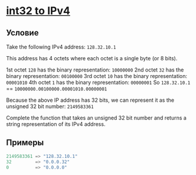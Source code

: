 # [int32 to IPv4](https://www.codewars.com/kata/52e88b39ffb6ac53a400022e)

## Условие

Take the following IPv4 address: `128.32.10.1`

This address has 4 octets where each octet is a single byte (or 8 bits).

1st octet `128` has the binary representation: `10000000`
2nd octet `32` has the binary representation: `00100000`
3rd octet `10` has the binary representation: `00001010`
4th octet `1` has the binary representation: `00000001`
So `128.32.10.1` == `10000000.00100000.00001010.00000001`

Because the above IP address has 32 bits, we can represent it as the unsigned 32 bit number: `2149583361`

Complete the function that takes an unsigned 32 bit number and returns a string representation of its IPv4 address.

## Примеры

```csharp
2149583361 => "128.32.10.1"
32         => "0.0.0.32"
0          => "0.0.0.0"
```